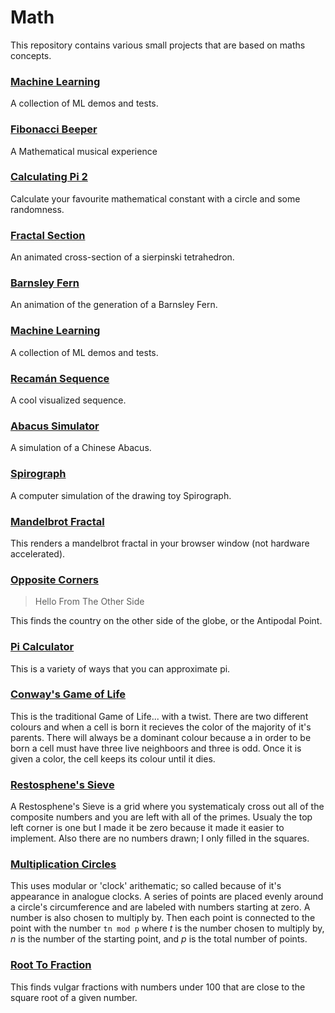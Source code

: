 # Math

This repository contains various small projects that are based on maths concepts.

### [Machine Learning](./ML/)

A collection of ML demos and tests.

### [Fibonacci Beeper](./FibonacciBeeper/)

A Mathematical musical experience

### [Calculating Pi 2](./PiCalculator2/)

Calculate your favourite mathematical constant with a circle and some randomness.

### [Fractal Section](./FractalSection/)

An animated cross-section of a sierpinski tetrahedron.

### [Barnsley Fern](./BarnsleyFern/)

An animation of the generation of a Barnsley Fern.

### [Machine Learning](./ML/)

A collection of ML demos and tests.

### [Recamán Sequence](./Recaman/)

A cool visualized sequence.

### [Abacus Simulator](./AbacusSim/)

A simulation of a Chinese Abacus.

### [Spirograph](./Spirograph/)

A computer simulation of the drawing toy Spirograph.

### [Mandelbrot Fractal](./Mandelbrot/)

This renders a mandelbrot fractal in your browser window (not hardware accelerated).

### [Opposite Corners](./OppositeCorners/)

> Hello From The Other Side

This finds the country on the other side of the globe, or the Antipodal Point.

### [Pi Calculator](./PiCalculator/)

This is a variety of ways that you can approximate pi.

### [Conway's Game of Life](./GameOfLife/)

This is the traditional Game of Life... with a twist. There are two different colours and when a cell is born it recieves the color of the majority of it's parents. There will always be a dominant colour because a in order to be born a cell must have three live neighboors and three is odd. Once it is given a color, the cell keeps its colour until it dies.

### [Restosphene's Sieve](./RestosphenesSieve/)

A Restosphene's Sieve is a grid where you systematicaly cross out all of the composite numbers and you are left with all of the primes. Usualy the top left corner is one but I made it be zero because it made it easier to implement. Also there are no numbers drawn; I only filled in the squares.

### [Multiplication Circles](./MultiplicationCircles/)

This uses modular or 'clock' arithematic; so called because of it's appearance in analogue clocks. A series of points are placed evenly around a circle's circumference and are labeled with numbers starting at zero. A number is also chosen to multiply by. Then each point is connected to the point with the number `tn mod p` where _t_ is the number chosen to multiply by, _n_ is the number of the starting point, and _p_ is the total number of points.

### [Root To Fraction](./Root2Fraction/)

This finds vulgar fractions with numbers under 100 that are close to the square root of a given number.
